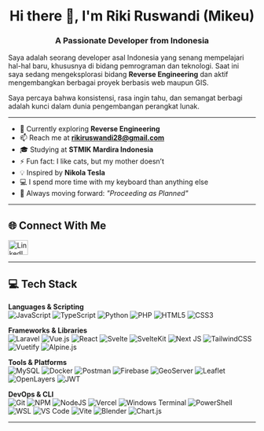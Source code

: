 
<h1 align="center">Hi there 👋, I'm Riki Ruswandi (Mikeu)</h1>
<h3 align="center">A Passionate Developer from Indonesia</h3>

Saya adalah seorang developer asal Indonesia yang senang mempelajari hal-hal baru, khususnya di bidang pemrograman dan teknologi. Saat ini saya sedang mengeksplorasi bidang **Reverse Engineering** dan aktif mengembangkan berbagai proyek berbasis web maupun GIS.

Saya percaya bahwa konsistensi, rasa ingin tahu, dan semangat berbagi adalah kunci dalam dunia pengembangan perangkat lunak.

---

- 🌱 Currently exploring **Reverse Engineering**
- 📫 Reach me at **rikiruswandi28@gmail.com**
- 🎓 Studying at **STMIK Mardira Indonesia**
- ⚡ Fun fact: I like cats, but my mother doesn’t
- 💡 Inspired by **Nikola Tesla**
- 💻 I spend more time with my keyboard than anything else
- 🚀 Always moving forward: *"Proceeding as Planned"*

---

## 🌐 Connect With Me

<p align="left">
  <a href="https://www.linkedin.com/in/riki-ruswandi/" target="_blank">
    <img src="https://raw.githubusercontent.com/rahuldkjain/github-profile-readme-generator/master/src/images/icons/Social/linked-in-alt.svg" alt="LinkedIn" height="30" width="40" />
  </a>
</p>

---

## 💻 Tech Stack

**Languages & Scripting**  
![JavaScript](https://img.shields.io/badge/javascript-%23323330.svg?style=flat&logo=javascript&logoColor=%23F7DF1E)
![TypeScript](https://img.shields.io/badge/typescript-%23007ACC.svg?style=flat&logo=typescript&logoColor=white)
![Python](https://img.shields.io/badge/python-3670A0?style=flat&logo=python&logoColor=ffdd54)
![PHP](https://img.shields.io/badge/php-%23777BB4.svg?style=flat&logo=php&logoColor=white)
![HTML5](https://img.shields.io/badge/html5-%23E34F26.svg?style=flat&logo=html5&logoColor=white)
![CSS3](https://img.shields.io/badge/css3-%231572B6.svg?style=flat&logo=css3&logoColor=white)

**Frameworks & Libraries**  
![Laravel](https://img.shields.io/badge/laravel-%23FF2D20.svg?style=flat&logo=laravel&logoColor=white)
![Vue.js](https://img.shields.io/badge/vue.js-%2335495e.svg?style=flat&logo=vuedotjs&logoColor=%234FC08D)
![React](https://img.shields.io/badge/react-%2320232a.svg?style=flat&logo=react&logoColor=%2361DAFB)
![Svelte](https://img.shields.io/badge/svelte-%23FF3E00.svg?style=flat&logo=svelte&logoColor=white)
![SvelteKit](https://img.shields.io/badge/sveltekit-%23FF3E00.svg?style=flat&logo=svelte&logoColor=white)
![Next JS](https://img.shields.io/badge/Next-black?style=flat&logo=next.js&logoColor=white)
![TailwindCSS](https://img.shields.io/badge/tailwindcss-%2306B6D4.svg?style=flat&logo=tailwind-css&logoColor=white)
![Vuetify](https://img.shields.io/badge/vuetify-1867C0.svg?style=flat&logo=vuetify&logoColor=AEDDFF)
![Alpine.js](https://img.shields.io/badge/alpine.js-white.svg?style=flat&logo=alpinedotjs&logoColor=%238BC0D0)

**Tools & Platforms**  
![MySQL](https://img.shields.io/badge/mysql-4479A1.svg?style=flat&logo=mysql&logoColor=white)
![Docker](https://img.shields.io/badge/docker-%230db7ed.svg?style=flat&logo=docker&logoColor=white)
![Postman](https://img.shields.io/badge/Postman-FF6C37?style=flat&logo=postman&logoColor=white)
![Firebase](https://img.shields.io/badge/firebase-%23FFCA28.svg?style=flat&logo=firebase&logoColor=black)
![GeoServer](https://img.shields.io/badge/geoserver-448CCB.svg?style=flat)
![Leaflet](https://img.shields.io/badge/leaflet-199900?style=flat&logo=leaflet&logoColor=white)
![OpenLayers](https://img.shields.io/badge/openlayers-1F6FEB?style=flat&logo=openlayers&logoColor=white)
![JWT](https://img.shields.io/badge/JWT-black?style=flat&logo=JSON%20web%20tokens)

**DevOps & CLI**  
![Git](https://img.shields.io/badge/git-fc6d26.svg?style=flat&logo=git&logoColor=white)
![NPM](https://img.shields.io/badge/NPM-%23CB3837.svg?style=flat&logo=npm&logoColor=white)
![NodeJS](https://img.shields.io/badge/node.js-6DA55F.svg?style=flat&logo=node.js&logoColor=white)
![Vercel](https://img.shields.io/badge/vercel-%23000000.svg?style=flat&logo=vercel&logoColor=white)
![Windows Terminal](https://img.shields.io/badge/windows%20terminal-4D4D4D.svg?style=flat&logo=windows-terminal&logoColor=white)
![PowerShell](https://img.shields.io/badge/powershell-5391FE.svg?style=flat&logo=powershell&logoColor=white)
![WSL](https://img.shields.io/badge/WSL-2E8B57?style=flat&logo=windows&logoColor=white)
![VS Code](https://img.shields.io/badge/VS%20Code-007ACC.svg?style=flat&logo=visual-studio-code&logoColor=white)
![Vite](https://img.shields.io/badge/Vite-646CFF.svg?style=flat&logo=vite&logoColor=white)
![Blender](https://img.shields.io/badge/Blender-F5792A?style=flat&logo=blender&logoColor=white)
![Chart.js](https://img.shields.io/badge/chart.js-F5788D.svg?style=flat&logo=chart.js&logoColor=white)

---

